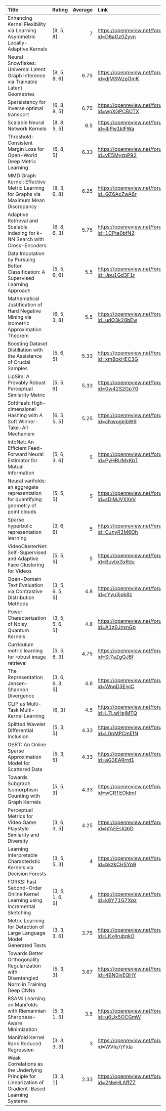 | Title                                                                                              | Rating          |   Average | Link                                       |
|:---------------------------------------------------------------------------------------------------|:----------------|----------:|:-------------------------------------------|
| Enhancing Kernel Flexibility via Learning Asymmetric Locally-Adaptive Kernels                      | [8, 5, 8]       |      7    | https://openreview.net/forum?id=D6aGz0Zyvn |
| Neural Snowflakes: Universal Latent Graph Inference via Trainable Latent Geometries                | [8, 5, 8, 6]    |      6.75 | https://openreview.net/forum?id=djM3WzpOmK |
| Sparsistency for inverse optimal transport                                                         | [6, 8, 8, 5]    |      6.75 | https://openreview.net/forum?id=wpXGPCBOTX |
| Scalable Neural Network Kernels                                                                    | [8, 8, 5, 5]    |      6.5  | https://openreview.net/forum?id=4iPw1klFWa |
| Threshold-Consistent Margin Loss for Open-World Deep Metric Learning                               | [6, 8, 5]       |      6.33 | https://openreview.net/forum?id=vE5MyzpP92 |
| MMD Graph Kernel: Effective Metric Learning for Graphs via Maximum Mean Discrepancy                | [8, 3, 6, 8]    |      6.25 | https://openreview.net/forum?id=GZ6AcZwA8r |
| Adaptive Retrieval and Scalable Indexing for k-NN Search with Cross-Encoders                       | [6, 8, 6, 3]    |      5.75 | https://openreview.net/forum?id=1CPta0bfN2 |
| Data Imputation by Pursuing Better Classification: A Supervised Learning Approach                  | [5, 5, 6, 6]    |      5.5  | https://openreview.net/forum?id=Jpu1Gd3F1r |
| Mathematical Justification of Hard Negative Mining via Isometric Approximation Theorem             | [6, 5, 3, 8]    |      5.5  | https://openreview.net/forum?id=udO3k28bEw |
| Boosting Dataset Distillation with the Assistance of Crucial Samples                               | [5, 6, 5]       |      5.33 | https://openreview.net/forum?id=xm8okHEC3G |
| LipSim: A Provably Robust Perceptual Similarity Metric                                             | [5, 5, 6]       |      5.33 | https://openreview.net/forum?id=0w42S2Gp70 |
| SoftHash: High-dimensional Hashing with A Soft Winner-Take-All Mechanism                           | [6, 5, 5, 5]    |      5.25 | https://openreview.net/forum?id=cNwugejbW6 |
| InfoNet: An Efficient Feed-Forward Neural Estimator for Mutual Information                         | [5, 6, 3, 6]    |      5    | https://openreview.net/forum?id=PyHRUMxKbT |
| Neural varifolds: an aggregate representation for quantifying geometry of point clouds             | [5, 5, 5]       |      5    | https://openreview.net/forum?id=sDlMJVXXeV |
| Sparse hyperbolic representation learning                                                          | [3, 6, 6]       |      5    | https://openreview.net/forum?id=CJnyR3M6Oh |
| VideoClusterNet: Self-Supervised and Adaptive Face Clustering for Videos                           | [5, 5, 5]       |      5    | https://openreview.net/forum?id=Buvbx3xRdu |
| Open-Domain Text Evaluation via Contrastive Distribution Methods                                   | [3, 5, 6, 5, 5] |      4.8  | https://openreview.net/forum?id=rYyu3jpk8z |
| Power Characterization of Noisy Quantum Kernels                                                    | [3, 5, 5, 6, 5] |      4.8  | https://openreview.net/forum?id=A1z0JnxnGp |
| Curriculum metric learning for robust image retrieval                                              | [5, 5, 6, 3]    |      4.75 | https://openreview.net/forum?id=St7aZgQJBf |
| The Representation Jensen-Shannon Divergence                                                       | [3, 6, 6, 3, 5] |      4.6  | https://openreview.net/forum?id=WnqD3EiylC |
| CLIP as Multi-Task Multi-Kernel Learning                                                           | [6, 3]          |      4.5  | https://openreview.net/forum?id=L7LwHpjMTQ |
| Splitted Wavelet Differential Inclusion                                                            | [5, 3, 5]       |      4.33 | https://openreview.net/forum?id=L0pMPCmEfN |
| OSRT: An Online Sparse Approximation Model for Scattered Data                                      | [5, 3, 5]       |      4.33 | https://openreview.net/forum?id=aG3EARrrd1 |
| Towards Subgraph Isomorphism Counting with Graph Kernels                                           | [5, 5, 3]       |      4.33 | https://openreview.net/forum?id=wCRTEOIdmf |
| Perceptual Metrics for Video Game Playstyle Similarity and Diversity                               | [3, 6, 3, 5]    |      4.25 | https://openreview.net/forum?id=hfAEEsIQ6D |
| Learning Interpretable Characteristic Kernels via Decision Forests                                 | [3, 5, 5, 3]    |      4    | https://openreview.net/forum?id=bkzkCHSYp9 |
| FORKS: Fast Second-Order Online Kernel Learning using Incremental Sketching                        | [3, 5, 1, 6, 5] |      4    | https://openreview.net/forum?id=k8Y71G7Xpz |
| Metric Learning for Detection of Large Language Model Generated Texts                              | [3, 3, 3, 6]    |      3.75 | https://openreview.net/forum?id=LKx4rubqkO |
| Towards Better Orthogonality Regularization with Disentangled Norm in Training Deep CNNs           | [5, 3, 3]       |      3.67 | https://openreview.net/forum?id=49N0ivEQHY |
| RSAM: Learning on Manifolds with Riemannian Sharpness-Aware Minimization                           | [5, 3, 1, 5]    |      3.5  | https://openreview.net/forum?id=u6Ux5OCGmW |
| Manifold Kernel Rank Reduced Regression                                                            | [3, 3, 3, 3]    |      3    | https://openreview.net/forum?id=WVIq7jYIda |
| Weak Correlations as the Underlying Principle for Linearization of Gradient-Based Learning Systems | [3, 3, 1]       |      2.33 | https://openreview.net/forum?id=2NwHLAffZZ |